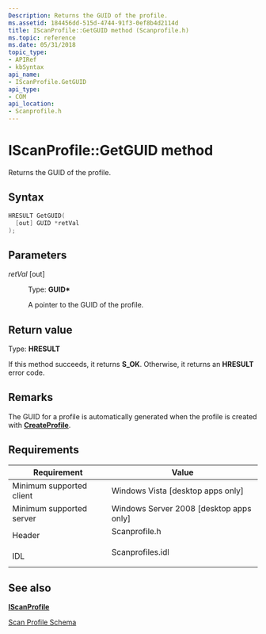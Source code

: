 ```yaml
---
Description: Returns the GUID of the profile.
ms.assetid: 184456dd-515d-4744-91f3-0ef8b4d2114d
title: IScanProfile::GetGUID method (Scanprofile.h)
ms.topic: reference
ms.date: 05/31/2018
topic_type: 
- APIRef
- kbSyntax
api_name: 
- IScanProfile.GetGUID
api_type: 
- COM
api_location: 
- Scanprofile.h
---
```


# IScanProfile::GetGUID method

Returns the GUID of the profile.

## Syntax


```C++
HRESULT GetGUID(
  [out] GUID *retVal
);
```



## Parameters

<dl> <dt>

*retVal* \[out\]
</dt> <dd>

Type: **GUID\***

A pointer to the GUID of the profile.

</dd> </dl>

## Return value

Type: **HRESULT**

If this method succeeds, it returns **S\_OK**. Otherwise, it returns an **HRESULT** error code.

## Remarks

The GUID for a profile is automatically generated when the profile is created with [**CreateProfile**](-wia-iscanprofilemgr-createprofile.md).

## Requirements



| Requirement | Value |
|-------------------------------------|---------------------------------------------------------------------------------------------|
| Minimum supported client<br/> | Windows Vista \[desktop apps only\]<br/>                                              |
| Minimum supported server<br/> | Windows Server 2008 \[desktop apps only\]<br/>                                        |
| Header<br/>                   | <dl> <dt>Scanprofile.h</dt> </dl>    |
| IDL<br/>                      | <dl> <dt>Scanprofiles.idl</dt> </dl> |



## See also

<dl> <dt>

[**IScanProfile**](-wia-iscanprofile.md)
</dt> <dt>

[Scan Profile Schema](-wia-scan-profile-schema.md)
</dt> </dl>

 

 





